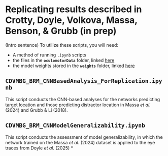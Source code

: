 # Replicating results described in Crotty, Doyle, Volkova, Massa, Benson, & Grubb (in prep)
(Intro sentence) To utilize these scripts, you will need:
* A method of running ``.ipynb`` scripts
* the files in the **``oculomotorData``** folder, linked [here](https://www.dropbox.com/scl/fo/gk3dmvuezb0x2jpfuaz25/AJQ7Um4zI_vkfxxY9t8NUq0/oculomotorData?dl=0&rlkey=m7qz4nl04vohbbmgu6jt9ihlv&subfolder_nav_tracking=1)
* the model weights stored in the **``weights``** folder, linked [here](https://www.dropbox.com/scl/fo/gk3dmvuezb0x2jpfuaz25/AOSgUAwEjWDmd8Pp3jiqfZo/cnnResults/weights?dl=0&rlkey=m7qz4nl04vohbbmgu6jt9ihlv&subfolder_nav_tracking=1)

## ``CDVMBG_BRM_CNNBasedAnalysis_ForReplication.ipynb``
This script conducts the CNN-based analyses for the networks predicting target location and those predicting distractor location in Massa *et al.* (2024) and Grubb &amp; Li (2018).

## ``CDVMBG_BRM_CNNModelGeneralizability.ipynb``
This script conducts the assessment of model generalizability, in which the network trained on the Massa *et al.* (2024) dataset is applied to the eye traces from Doyle *et al.* (2025)
*
